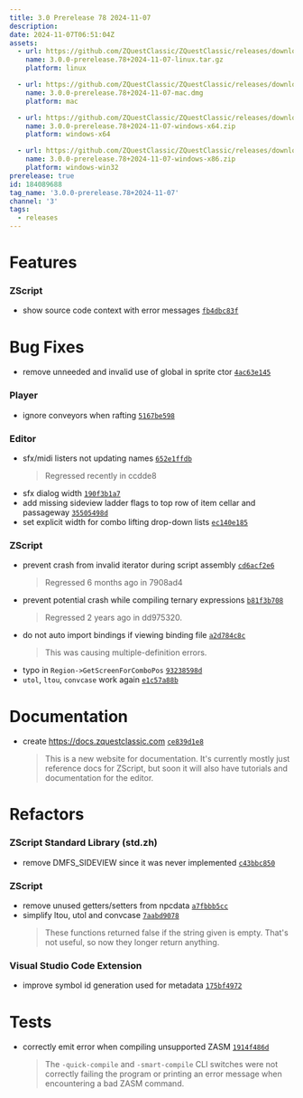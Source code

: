 ```yaml
---
title: 3.0 Prerelease 78 2024-11-07
description: 
date: 2024-11-07T06:51:04Z
assets: 
  - url: https://github.com/ZQuestClassic/ZQuestClassic/releases/download/3.0.0-prerelease.78%2B2024-11-07/3.0.0-prerelease.78%2B2024-11-07-linux.tar.gz
    name: 3.0.0-prerelease.78+2024-11-07-linux.tar.gz
    platform: linux

  - url: https://github.com/ZQuestClassic/ZQuestClassic/releases/download/3.0.0-prerelease.78%2B2024-11-07/3.0.0-prerelease.78%2B2024-11-07-mac.dmg
    name: 3.0.0-prerelease.78+2024-11-07-mac.dmg
    platform: mac

  - url: https://github.com/ZQuestClassic/ZQuestClassic/releases/download/3.0.0-prerelease.78%2B2024-11-07/3.0.0-prerelease.78%2B2024-11-07-windows-x64.zip
    name: 3.0.0-prerelease.78+2024-11-07-windows-x64.zip
    platform: windows-x64

  - url: https://github.com/ZQuestClassic/ZQuestClassic/releases/download/3.0.0-prerelease.78%2B2024-11-07/3.0.0-prerelease.78%2B2024-11-07-windows-x86.zip
    name: 3.0.0-prerelease.78+2024-11-07-windows-x86.zip
    platform: windows-win32
prerelease: true
id: 184089688
tag_name: '3.0.0-prerelease.78+2024-11-07'
channel: '3'
tags:
  - releases
---
```





# Features

### ZScript

- show source code context with error messages [`fb4dbc83f`](https://github.com/ZQuestClassic/ZQuestClassic/commit/fb4dbc83fed5177b2d564436f072509d1e1062e5)

# Bug Fixes

- remove unneeded and invalid use of global in sprite ctor [`4ac63e145`](https://github.com/ZQuestClassic/ZQuestClassic/commit/4ac63e145e66a7cf019e364c464cdfadd3c9a2bd)

### Player

- ignore conveyors when rafting [`5167be598`](https://github.com/ZQuestClassic/ZQuestClassic/commit/5167be598895f600b446c8cc35382b76da121873)

### Editor

- sfx/midi listers not updating names [`652e1ffdb`](https://github.com/ZQuestClassic/ZQuestClassic/commit/652e1ffdbfdcee024b0510965e240c680efa3f0a)
   &nbsp;
   >Regressed recently in ccdde8 
   >
- sfx dialog width [`190f3b1a7`](https://github.com/ZQuestClassic/ZQuestClassic/commit/190f3b1a75ae29e014442c61beeb9e2f96de4509)
- add missing sideview ladder flags to top row of item cellar and passageway [`35505498d`](https://github.com/ZQuestClassic/ZQuestClassic/commit/35505498d5a8e2c2668eb7a1d21715ed9af3900a)
- set explicit width for combo lifting drop-down lists [`ec140e185`](https://github.com/ZQuestClassic/ZQuestClassic/commit/ec140e1855b0f9e49496d5f5fa07da8ca765a1bd)

### ZScript

- prevent crash from invalid iterator during script assembly [`cd6acf2e6`](https://github.com/ZQuestClassic/ZQuestClassic/commit/cd6acf2e683dfc558d7c6e05881d20df572a0470)
   &nbsp;
   >Regressed 6 months ago in 7908ad4 
   >
- prevent potential crash while compiling ternary expressions [`b81f3b708`](https://github.com/ZQuestClassic/ZQuestClassic/commit/b81f3b708d07d2d387ad30f68ee2d2d0729359b8)
   &nbsp;
   >Regressed 2 years ago in dd975320. 
   >
- do not auto import bindings if viewing binding file [`a2d784c8c`](https://github.com/ZQuestClassic/ZQuestClassic/commit/a2d784c8c9d80f3f26132d9a6a8d5f2dfb63d6a5)
   &nbsp;
   >This was causing multiple-definition errors. 
   >
- typo in `Region->GetScreenForComboPos` [`93238598d`](https://github.com/ZQuestClassic/ZQuestClassic/commit/93238598d44f7797df26b8afc4bb2ca95effef58)
- `utol`, `ltou`, `convcase` work again [`e1c57a88b`](https://github.com/ZQuestClassic/ZQuestClassic/commit/e1c57a88b4eb17ec4d2f31a8fa9d70dace409807)

# Documentation

- create https://docs.zquestclassic.com [`ce839d1e8`](https://github.com/ZQuestClassic/ZQuestClassic/commit/ce839d1e8d8c665df53dfa96ce1856758b0a9af1)
   &nbsp;
   >This is a new website for documentation. It's currently mostly just reference docs for ZScript, but soon it will also have tutorials and documentation for the editor. 
   >

# Refactors

### ZScript Standard Library (std.zh)

- remove DMFS_SIDEVIEW since it was never implemented [`c43bbc850`](https://github.com/ZQuestClassic/ZQuestClassic/commit/c43bbc850497da818e8b3fd850b7d4a2e4d11f45)

### ZScript

- remove unused getters/setters from npcdata [`a7fbbb5cc`](https://github.com/ZQuestClassic/ZQuestClassic/commit/a7fbbb5cc26fa7a9f75ae87de696990036d4389c)
- simplify ltou, utol and convcase [`7aabd9078`](https://github.com/ZQuestClassic/ZQuestClassic/commit/7aabd9078292894758a7ddbad582ff51d134271b)
   &nbsp;
   >These functions returned false if the string given is empty. That's not useful, so now they longer return anything. 
   >

### Visual Studio Code Extension

- improve symbol id generation used for metadata [`175bf4972`](https://github.com/ZQuestClassic/ZQuestClassic/commit/175bf4972070df3a1b84b2c307b1ff6f3d65bbca)

# Tests

- correctly emit error when compiling unsupported ZASM [`1914f486d`](https://github.com/ZQuestClassic/ZQuestClassic/commit/1914f486dd610209abadf4b4e40fba7e3ba6a7d1)
   &nbsp;
   >The `-quick-compile` and `-smart-compile` CLI switches were not correctly failing the program or printing an error message when encountering a bad ZASM command. 
   >
